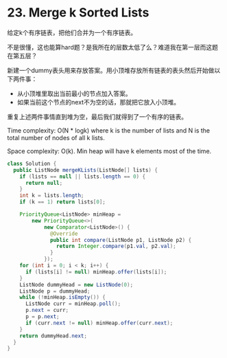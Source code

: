 # 23. Merge k Sorted Lists

给定k个有序链表，把他们合并为一个有序链表。

不是很懂，这也能算hard题？是我所在的层数太低了么？难道我在第一层而这题在第五层？

新建一个dummy表头用来存放答案。用小顶堆存放所有链表的表头然后开始做以下两件事：
+ 从小顶堆里取出当前最小的节点加入答案。
+ 如果当前这个节点的next不为空的话，那就把它放入小顶堆。

重复上述两件事情直到堆为空，最后我们就得到了一个有序的链表。

Time complexity: O(N * logk) where k is the number of lists and N is the total number of nodes of all k lists.

Space complexity: O(k). Min heap will have k elements most of the time.

```java
class Solution {
  public ListNode mergeKLists(ListNode[] lists) {
    if (lists == null || lists.length == 0) {
      return null;
    }
    int k = lists.length;
    if (k == 1) return lists[0];

    PriorityQueue<ListNode> minHeap =
        new PriorityQueue<>(
            new Comparator<ListNode>() {
              @Override
              public int compare(ListNode p1, ListNode p2) {
                return Integer.compare(p1.val, p2.val);
              }
            });
    for (int i = 0; i < k; i++) {
      if (lists[i] != null) minHeap.offer(lists[i]);
    }
    ListNode dummyHead = new ListNode(0);
    ListNode p = dummyHead;
    while (!minHeap.isEmpty()) {
      ListNode curr = minHeap.poll();
      p.next = curr;
      p = p.next;
      if (curr.next != null) minHeap.offer(curr.next);
    }
    return dummyHead.next;
  }
}
```